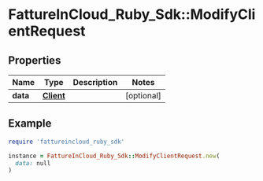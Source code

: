 # FattureInCloud_Ruby_Sdk::ModifyClientRequest

## Properties

| Name | Type | Description | Notes |
| ---- | ---- | ----------- | ----- |
| **data** | [**Client**](Client.md) |  | [optional] |

## Example

```ruby
require 'fattureincloud_ruby_sdk'

instance = FattureInCloud_Ruby_Sdk::ModifyClientRequest.new(
  data: null
)
```

